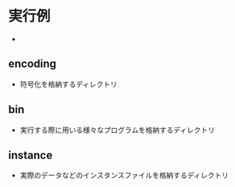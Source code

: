 
# 実行例
* 







## encoding
- 符号化を格納するディレクトリ

## bin
- 実行する際に用いる様々なプログラムを格納するディレクトリ

## instance
- 実際のデータなどのインスタンスファイルを格納するディレクトリ


